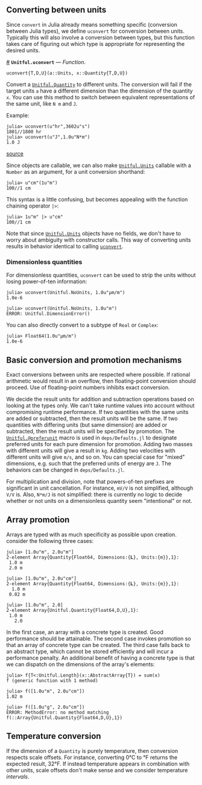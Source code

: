 


<a id='Converting-between-units-1'></a>

## Converting between units


Since `convert` in Julia already means something specific (conversion between Julia types), we define `uconvert` for conversion between units. Typically this will also involve a conversion between types, but this function takes care of figuring out which type is appropriate for representing the desired units.

<a id='Unitful.uconvert' href='#Unitful.uconvert'>#</a>
**`Unitful.uconvert`** &mdash; *Function*.



```
uconvert{T,D,U}(a::Units, x::Quantity{T,D,U})
```

Convert a [`Unitful.Quantity`](types.md#Unitful.Quantity) to different units. The conversion will fail if the target units `a` have a different dimension than the dimension of the quantity `x`. You can use this method to switch between equivalent representations of the same unit, like `N m` and `J`.

Example:

```jlcon
julia> uconvert(u"hr",3602u"s")
1801//1800 hr
julia> uconvert(u"J",1.0u"N*m")
1.0 J
```


<a target='_blank' href='https://github.com/ajkeller34/Unitful.jl/tree/d2424123e50241db7a88b81f66f302923fb394fe/src/Conversion.jl#L1-L19' class='documenter-source'>source</a><br>


Since objects are callable, we can also make [`Unitful.Units`](types.md#Unitful.Units) callable with a `Number` as an argument, for a unit conversion shorthand:


```jlcon
julia> u"cm"(1u"m")
100//1 cm
```


This syntax is a little confusing, but becomes appealing with the function chaining operator `|>`:


```jlcon
julia> 1u"m" |> u"cm"
100//1 cm
```


Note that since [`Unitful.Units`](types.md#Unitful.Units) objects have no fields, we don't have to worry about ambiguity with constructor calls. This way of converting units results in behavior identical to calling [`uconvert`](conversion.md#Unitful.uconvert).


<a id='Dimensionless-quantities-1'></a>

### Dimensionless quantities


For dimensionless quantities, `uconvert` can be used to strip the units without losing power-of-ten information:


```jlcon
julia> uconvert(Unitful.NoUnits, 1.0u"μm/m")
1.0e-6

julia> uconvert(Unitful.NoUnits, 1.0u"m")
ERROR: Unitful.DimensionError()
```


You can also directly convert to a subtype of `Real` or `Complex`:


```jlcon
julia> Float64(1.0u"μm/m")
1.0e-6
```


<a id='Basic-conversion-and-promotion-mechanisms-1'></a>

## Basic conversion and promotion mechanisms


Exact conversions between units are respected where possible. If rational arithmetic would result in an overflow, then floating-point conversion should proceed. Use of floating-point numbers inhibits exact conversion.


We decide the result units for addition and subtraction operations based on looking at the types only. We can't take runtime values into account without compromising runtime performance. If two quantities with the same units are added or subtracted, then the result units will be the same. If two quantities with differing units (but same dimension) are added or subtracted, then the result units will be specified by promotion. The [`Unitful.@preferunit`](newunits.md#Unitful.@preferunit) macro is used in `deps/Defaults.jl` to designate preferred units for each pure dimension for promotion. Adding two masses with different units will give a result in `kg`. Adding two velocities with different units will give `m/s`, and so on. You can special case for "mixed" dimensions, e.g. such that the preferred units of energy are `J`. The behaviors can be changed in `deps/Defaults.jl`.


For multiplication and division, note that powers-of-ten prefixes are significant in unit cancellation. For instance, `mV/V` is not simplified, although `V/V` is. Also, `N*m/J` is not simplified: there is currently no logic to decide whether or not units on a dimensionless quantity seem "intentional" or not.


<a id='Array-promotion-1'></a>

## Array promotion


Arrays are typed with as much specificity as possible upon creation. consider the following three cases:


```jlcon
julia> [1.0u"m", 2.0u"m"]
2-element Array{Quantity{Float64, Dimensions:{𝐋}, Units:{m}},1}:
 1.0 m
 2.0 m

julia> [1.0u"m", 2.0u"cm"]
2-element Array{Quantity{Float64, Dimensions:{𝐋}, Units:{m}},1}:
  1.0 m
 0.02 m

julia> [1.0u"m", 2.0]
2-element Array{Unitful.Quantity{Float64,D,U},1}:
 1.0 m
   2.0
```


In the first case, an array with a concrete type is created. Good performance should be attainable. The second case invokes promotion so that an array of concrete type can be created. The third case falls back to an abstract type, which cannot be stored efficiently and will incur a performance penalty. An additional benefit of having a concrete type is that we can dispatch on the dimensions of the array's elements:


```jlcon
julia> f{T<:Unitful.Length}(x::AbstractArray{T}) = sum(x)
f (generic function with 1 method)

julia> f([1.0u"m", 2.0u"cm"])
1.02 m

julia> f([1.0u"g", 2.0u"cm"])
ERROR: MethodError: no method matching f(::Array{Unitful.Quantity{Float64,D,U},1})
```


<a id='Temperature-conversion-1'></a>

## Temperature conversion


If the dimension of a `Quantity` is purely temperature, then conversion respects scale offsets. For instance, converting 0°C to °F returns the expected result, 32°F. If instead temperature appears in combination with other units, scale offsets don't make sense and we consider temperature *intervals*.


